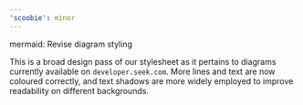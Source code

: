 ```yaml
---
'scoobie': minor
---
```


mermaid: Revise diagram styling

This is a broad design pass of our stylesheet as it pertains to diagrams currently available on `developer.seek.com`. More lines and text are now coloured correctly, and text shadows are more widely employed to improve readability on different backgrounds.
